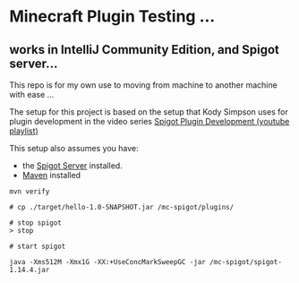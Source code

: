 # Minecraft Plugin Testing ...

## works in IntelliJ Community Edition, and Spigot server...

This repo is for my own use to moving from machine to another machine with ease ...

The setup for this project is based on the setup that Kody Simpson uses for plugin development in the video series [Spigot Plugin Development (youtube playlist)](https://www.youtube.com/playlist?list=PLfu_Bpi_zcDNEKmR82hnbv9UxQ16nUBF7)

This setup also assumes you have:
* the [Spigot Server](https://www.spigotmc.org/wiki/spigot-installation/) installed.
* [Maven](https://maven.apache.org/download.cgi) installed

```
mvn verify

# cp ./target/hello-1.0-SNAPSHOT.jar /mc-spigot/plugins/

# stop spigot
> stop

# start spigot

java -Xms512M -Xmx1G -XX:+UseConcMarkSweepGC -jar /mc-spigot/spigot-1.14.4.jar

```